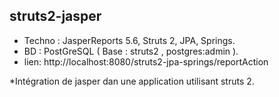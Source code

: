 ## struts2-jasper
* Techno : JasperReports 5.6, Struts 2, JPA, Springs. 
* BD : PostGreSQL (  Base : struts2 , postgres:admin ).
* lien: http://localhost:8080/struts2-jpa-springs/reportAction


*Intégration de jasper dan une application utilisant struts 2.



